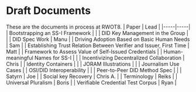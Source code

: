 # Draft Documents

These are the documents in process at RWOT8.
| Paper | Lead |
|-----|-----|
| Bootstrapping an SS-I Framework | |
| DID Key Management in the Group | |
| DID Spec Work | Manu |
| Driving Adoption Based on Basic Human Needs | Sam |
| Establishing Trust Relation Between Verifier and Issuer, First Time | Matt |
| Framework to Assess Value of Self-Issued Credentials |
| Human-meaningful Names for SS-I | |
| Incentivizing Decentralized Collaboration | Chris |
| Identity Containers | |
| JORAM Illustrations | |
| Journalism Use Cases |
| OSI/DID Interoperability | |
| Peer-to-Peer DID Method Spec | |
| Satyrn | Joe |
| Social key Recovery | Chris A. |
| Terminology | Reiks |
| Universal Pluralism | Boris |
| Verifiable Credential Test Corpus | Ryan |
